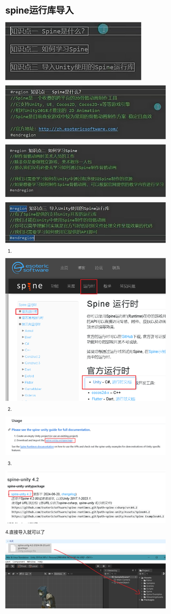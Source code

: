 # spine运行库导入

![7e5e78dd137bedcc696868c0ac2dbb21.png](image/7e5e78dd137bedcc696868c0ac2dbb21.png)

![4712f1fadf8159c784f2f90704ba3226.png](image/4712f1fadf8159c784f2f90704ba3226.png)

![4e3c3011b196b142cefb3d03220e8edd.png](image/4e3c3011b196b142cefb3d03220e8edd.png)

![6a8fa8a069ad0d5aeced5f8fbf25e848.png](image/6a8fa8a069ad0d5aeced5f8fbf25e848.png)

1.

![3700235aba4628549ca93f231b8f5db1.png](image/3700235aba4628549ca93f231b8f5db1.png)

2.

![9960dddc6c7bf9db9ba1ac5acd6c1d5f.png](image/9960dddc6c7bf9db9ba1ac5acd6c1d5f.png)

3.

![e73e6be9c71b70f537cc1397c809a20d.png](image/e73e6be9c71b70f537cc1397c809a20d.png)

4.直接导入就可以了

![50052ff3c7bb5fd1ff63d832b1872854.png](image/50052ff3c7bb5fd1ff63d832b1872854.png)
